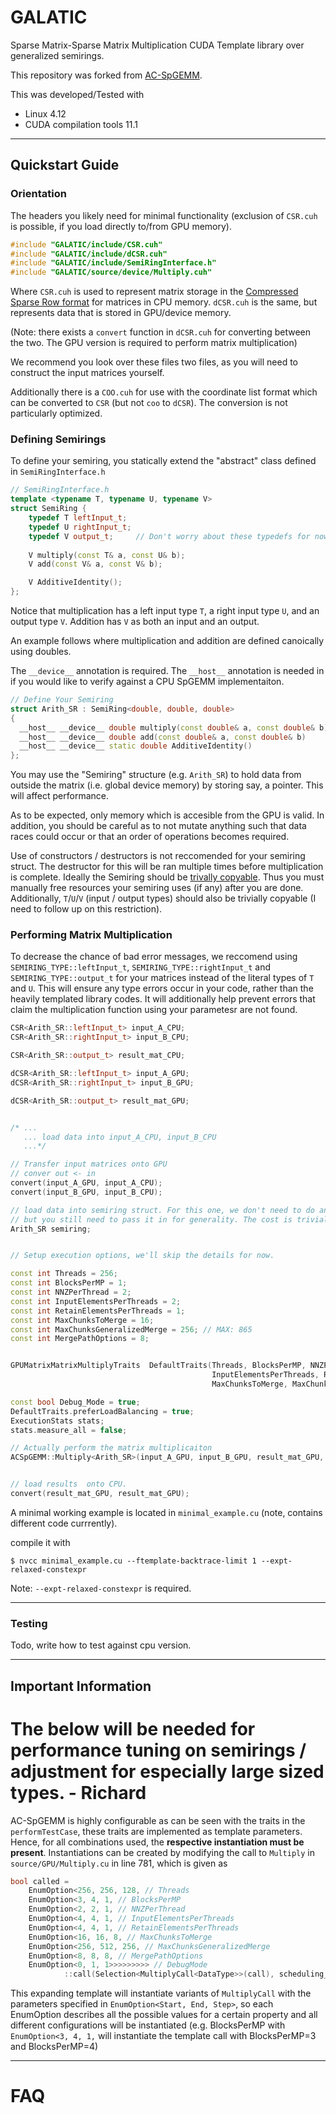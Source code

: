 # GALATIC

Sparse Matrix-Sparse Matrix Multiplication CUDA Template library over generalized semirings.

This repository was forked from [AC-SpGEMM](https://github.com/GPUPeople/ACSpGEMM).

This was developed/Tested with
* Linux 4.12
* CUDA compilation tools 11.1


---

## Quickstart Guide

### **Orientation**

The headers you likely need for minimal functionality (exclusion of `CSR.cuh` is possible, if you load directly  to/from GPU memory).

```c++
#include "GALATIC/include/CSR.cuh"
#include "GALATIC/include/dCSR.cuh"
#include "GALATIC/include/SemiRingInterface.h"
#include "GALATIC/source/device/Multiply.cuh"
```

Where `CSR.cuh` is used to represent matrix storage in the [Compressed Sparse Row format](https://en.wikipedia.org/wiki/Sparse_matrix) for matrices in CPU memory.  `dCSR.cuh` is the same, but represents data that is stored in GPU/device memory.  

(Note: there exists a `convert` function  in `dCSR.cuh` for converting between the two. The GPU version is required to perform matrix multiplication)

We recommend you look over these files two files, as you will need to construct the input matrices yourself.

Additionally there is a `COO.cuh` for use with the coordinate list format which can be converted to `CSR` (but not `coo` to `dCSR`). The conversion is not particularly optimized.

### **Defining Semirings**

To define your semiring, you statically extend the "abstract" class defined in `SemiRingInterface.h` 
```C++
// SemiRingInterface.h
template <typename T, typename U, typename V>
struct SemiRing {
    typedef T leftInput_t;
    typedef U rightInput_t;
    typedef V output_t;     // Don't worry about these typedefs for now 
    
    V multiply(const T& a, const U& b);
    V add(const V& a, const V& b);

    V AdditiveIdentity();
};
```

Notice that multiplication has a left input type `T`, a right input type `U`, and an output type `V`. Addition has `V` as both an input and an output.

An example follows where multiplication and addition are defined canoically using doubles.

The `__device__` annotation is required.  The `__host__` annotation is needed in if you would like to verify against a CPU SpGEMM implementaiton.

``` c++
// Define Your Semiring
struct Arith_SR : SemiRing<double, double, double>
{
  __host__ __device__ double multiply(const double& a, const double& b) { return a * b; }
  __host__ __device__ double add(const double& a, const double& b)      { return a + b; }
  __host__ __device__ static double AdditiveIdentity()                  { return     0; }
};

```
You may use the "Semiring" structure (e.g. `Arith_SR`) to hold data from outside the matrix (i.e. global device memory) by storing say, a pointer. This will affect performance. 

As to be expected, only memory which is accesible from the GPU is valid. In addition, you should be careful as to not mutate anything such that data races could occur or that an order of operations becomes required.

Use of constructors / destructors is not reccomended for your semiring struct. The destructor for this will be ran multiple times before multiplication is complete. Ideally the Semiring should be [trivally copyable](https://en.cppreference.com/w/cpp/named_req/TriviallyCopyable). Thus you must manually free resources your semiring uses (if any) after you are done.  Additionally, `T`/`U`/`V`  (input / output types) should also be trivially copyable (I need to follow up on this restriction).


### Performing Matrix Multiplication

To decrease the chance of bad error messages, we reccomend using `SEMIRING_TYPE::leftInput_t`, `SEMIRING_TYPE::rightInput_t` and `SEMIRING_TYPE::output_t` for your matrices instead of the literal types of `T` and `U`. This will ensure any type errors occur in your code, rather than the heavily templated library codes.  It will additionally help prevent errors that claim the multiplication function using your parametesr are not found.

```C++
CSR<Arith_SR::leftInput_t> input_A_CPU;
CSR<Arith_SR::rightInput_t> input_B_CPU;

CSR<Arith_SR::output_t> result_mat_CPU;

dCSR<Arith_SR::leftInput_t> input_A_GPU;
dCSR<Arith_SR::rightInput_t> input_B_GPU;

dCSR<Arith_SR::output_t> result_mat_GPU;


/* ...
   ... load data into input_A_CPU, input_B_CPU
   ...*/

// Transfer input matrices onto GPU
// conver out <- in
convert(input_A_GPU, input_A_CPU);
convert(input_B_GPU, input_B_CPU);

// load data into semiring struct. For this one, we don't need to do anything,
// but you still need to pass it in for generality. The cost is trivial.
Arith_SR semiring;


// Setup execution options, we'll skip the details for now.

const int Threads = 256;
const int BlocksPerMP = 1;
const int NNZPerThread = 2;
const int InputElementsPerThreads = 2;
const int RetainElementsPerThreads = 1;
const int MaxChunksToMerge = 16;
const int MaxChunksGeneralizedMerge = 256; // MAX: 865
const int MergePathOptions = 8;


GPUMatrixMatrixMultiplyTraits  DefaultTraits(Threads, BlocksPerMP, NNZPerThread,
                                             InputElementsPerThreads, RetainElementsPerThreads,
                                             MaxChunksToMerge, MaxChunksGeneralizedMerge);

const bool Debug_Mode = true;
DefaultTraits.preferLoadBalancing = true;
ExecutionStats stats;
stats.measure_all = false;

// Actually perform the matrix multiplicaiton
ACSpGEMM::Multiply<Arith_SR>(input_A_GPU, input_B_GPU, result_mat_GPU, DefaultTraits, stats, Debug_Mode, semiring);


// load results  onto CPU.
convert(result_mat_GPU, result_mat_GPU);

```

A minimal working example is located in `minimal_example.cu` (note, contains different code currrently).

compile it with

`$ nvcc minimal_example.cu --ftemplate-backtrace-limit 1 --expt-relaxed-constexpr`

Note: `--expt-relaxed-constexpr` is required.


----



### Testing
Todo, write how to test against cpu version.




---
## Important Information

# The below will be needed for performance tuning on semirings / adjustment for especially large sized types. - Richard

AC-SpGEMM is highly configurable as can be seen with the traits in the `performTestCase`, these traits are implemented as template parameters.
Hence, for all combinations used, the **respective instantiation must be present**.
Instantiations can be created by modifying the call to `Multiply` in `source/GPU/Multiply.cu` in line 781, which is given as
```cpp
bool called = 
	EnumOption<256, 256, 128, // Threads
	EnumOption<3, 4, 1, // BlocksPerMP
	EnumOption<2, 2, 1, // NNZPerThread
	EnumOption<4, 4, 1, // InputElementsPerThreads
	EnumOption<4, 4, 1, // RetainElementsPerThreads
	EnumOption<16, 16, 8, // MaxChunksToMerge
	EnumOption<256, 512, 256, // MaxChunksGeneralizedMerge
	EnumOption<8, 8, 8, // MergePathOptions
	EnumOption<0, 1, 1>>>>>>>>> // DebugMode
			::call(Selection<MultiplyCall<DataType>>(call), scheduling_traits.Threads, scheduling_traits.BlocksPerMp, scheduling_traits.NNZPerThread, scheduling_traits.InputElementsPerThreads, scheduling_traits.RetainElementsPerThreads, scheduling_traits.MaxChunksToMerge, scheduling_traits.MaxChunksGeneralizedMerge, scheduling_traits.MergePathOptions, (int)Debug_Mode);
```
This expanding template will instantiate variants of `MultiplyCall` with the parameters specified in `EnumOption<Start, End, Step>`, so each EnumOption describes all the possible values for a certain property and all different configurations will be instantiated (e.g. BlocksPerMP with `EnumOption<3, 4, 1,` will instantiate the template call with BlocksPerMP=3 and BlocksPerMP=4)

---
# FAQ
